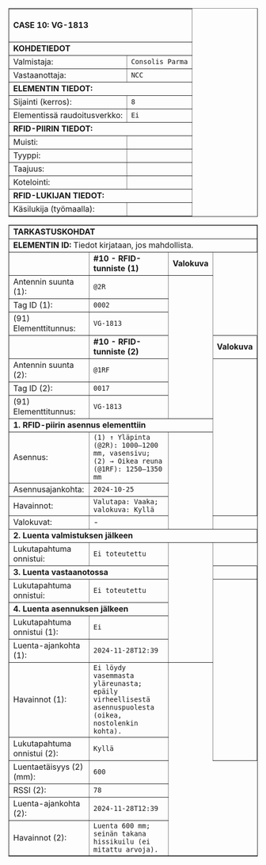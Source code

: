 <!-- CASE 10 -->
<table border="1" cellspacing="0" cellpadding="0">
<tbody>
<tr><td colspan="2"><br><strong>CASE 10: VG-1813</strong><br><br></td></tr>

<tr><td colspan="2"><strong>KOHDETIEDOT</strong></td></tr>
<tr><td>Valmistaja:</td><td><code>Consolis Parma</code></td></tr>
<tr><td>Vastaanottaja:</td><td><code>NCC</code></td></tr>

<tr><td colspan="2"><strong>ELEMENTIN TIEDOT:</strong></td></tr>
<tr><td>Sijainti (kerros):</td><td><code>8</code></td></tr>
<tr><td>Elementissä raudoitusverkko:</td><td><code>Ei</code></td></tr>

<tr><td colspan="2"><strong>RFID-PIIRIN TIEDOT:</strong></td></tr>
<tr><td>Muisti:</td><td><code></code></td></tr>
<tr><td>Tyyppi:</td><td><code></code></td></tr>
<tr><td>Taajuus:</td><td><code></code></td></tr>
<tr><td>Kotelointi:</td><td><code></code></td></tr>

<tr><td colspan="2"><strong>RFID-LUKIJAN TIEDOT:</strong></td></tr>
<tr><td>Käsilukija (työmaalla):</td><td><code></code></td></tr>
</tbody>
</table>

<table border="1" cellspacing="0" cellpadding="0">
<tbody>
<tr><td colspan="5"><strong>TARKASTUSKOHDAT</strong></td></tr>
<tr><td colspan="5"><strong>ELEMENTIN ID:</strong> Tiedot kirjataan, jos mahdollista.</td></tr>

<!-- Tag (1) -->
<tr><td></td><td><strong>#10 - RFID-tunniste (1)</strong></td><td><strong>Valokuva</strong></td></tr>
<tr><td>Antennin suunta (1):</td><td><code>@2R</code></td><td rowspan="7"></td></tr>
<tr><td>Tag ID (1):</td><td><code>0002</code></td></tr>
<tr><td>(91) Elementtitunnus:</td><td><code>VG-1813</code></td></tr>

<!-- Tag (2) -->
<tr><td></td><td><strong>#10 - RFID-tunniste (2)</strong></td><td><strong>Valokuva</strong></td></tr>
<tr><td>Antennin suunta (2):</td><td><code>@1RF</code></td><td rowspan="7"></td></tr>
<tr><td>Tag ID (2):</td><td><code>0017</code></td></tr>
<tr><td>(91) Elementtitunnus:</td><td><code>VG-1813</code></td></tr>

<tr><td colspan="5"><strong>1. RFID-piirin asennus elementtiin</strong></td></tr>
<tr><td>Asennus:</td><td><code>(1) ↑ Yläpinta (@2R): 1000–1200 mm, vasensivu; (2) → Oikea reuna (@1RF): 1250–1350 mm</code></td><td rowspan="4"></td></tr>
<tr><td>Asennusajankohta:</td><td><code>2024-10-25</code></td></tr>
<tr><td>Havainnot:</td><td><code>Valutapa: Vaaka; valokuva: Kyllä</code></td></tr>
<tr><td>Valokuvat:</td><td>-</td></tr>

<tr><td colspan="5"><strong>2. Luenta valmistuksen jälkeen</strong></td></tr>
<tr><td>Lukutapahtuma onnistui:</td><td><code>Ei toteutettu</code></td><td rowspan="6"></td></tr>

<tr><td colspan="5"><strong>3. Luenta vastaanotossa</strong></td></tr>
<tr><td>Lukutapahtuma onnistui:</td><td><code>Ei toteutettu</code></td><td rowspan="6"></td></tr>

<tr><td colspan="5"><strong>4. Luenta asennuksen jälkeen</strong></td></tr>
<tr><td>Lukutapahtuma onnistui (1):</td><td><code>Ei</code></td></tr>
<tr><td>Luenta-ajankohta (1):</td><td><code>2024-11-28T12:39</code></td></tr>
<tr><td>Havainnot (1):</td><td><code>Ei löydy vasemmasta yläreunasta; epäily virheellisestä asennuspuolesta (oikea, nostolenkin kohta).</code></td></tr>
<tr><td>Lukutapahtuma onnistui (2):</td><td><code>Kyllä</code></td></tr>
<tr><td>Luentaetäisyys (2) (mm):</td><td><code>600</code></td></tr>
<tr><td>RSSI (2):</td><td><code>78</code></td></tr>
<tr><td>Luenta-ajankohta (2):</td><td><code>2024-11-28T12:39</code></td></tr>
<tr><td>Havainnot (2):</td><td><code>Luenta 600 mm; seinän takana hissikuilu (ei mitattu arvoja).</code></td></tr>
</tbody>
</table>
